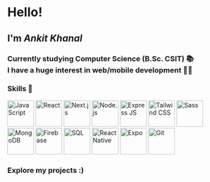 <h1>Hello!</h1>
<b> <h2>I'm<i> Ankit Khanal </i></h2></b>
<h3>
Currently studying Computer Science (B.Sc. CSIT) 📚<br>
I have a huge interest in web/mobile development 🧑‍💻
</h3>
<b><h3>Skills 💪</h3></b>

<div>
   <img src="https://cdn.pixabay.com/photo/2015/04/23/17/41/javascript-736400_960_720.png" alt="JavaScript" height="60" width="60"> 
   <img src="https://cdn.freebiesupply.com/logos/large/2x/react-1-logo-png-transparent.png" alt="React" height="60" width="60">
   <img src="https://imgs.search.brave.com/zQlJGPdc231GeHYIoOArGAR0L9wfuKQiDTuX4_YOdvc/rs:fit:860:0:0:0/g:ce/aHR0cHM6Ly9hc3Nl/dC5icmFuZGZldGNo/LmlvL2lkMmFsdWUt/cngvaWRHdThJSkJk/My5zdmc_dXBkYXRl/ZD0xNzE0NTU2MjIx/Mjky"    alt="Next.js" height="60" width="60"> 
   <img src="https://seeklogo.com/images/N/nodejs-logo-FBE122E377-seeklogo.com.png" alt="Node.js" height="60" width="60"> 
   <img src="https://encrypted-tbn0.gstatic.com/images?q=tbn:ANd9GcSnDneBGnQL7E9hZDwztRO1GfQcCj1FqRrhBw&s" alt="Express JS" height="60" width="60">
   <img src="https://upload.wikimedia.org/wikipedia/commons/d/d5/Tailwind_CSS_Logo.svg" alt="Tailwind CSS" height="60" width="60">
   <img src="https://cdn.worldvectorlogo.com/logos/sass-1.svg" alt="Sass" height="60" width="60"> 
   <img src="https://cdn.iconscout.com/icon/free/png-512/mongodb-5-1175140.png" alt="MongoDB" height="60" width="60">
   <img src="https://firebase.google.com/static/images/brand-guidelines/logo-vertical.png" alt="Firebase" height="60" width="60">
   <img src="https://www.netgen.co.za/wp-content/uploads/2023/05/SQL-Database.png" alt="SQL" height="60" width="60">
   <img src="https://www.rapidbrains.com/assets/img/services/rapidbrains-react-native.webp" alt="React Native" height="60" width="60">
   <img src="https://encrypted-tbn0.gstatic.com/images?q=tbn:ANd9GcT2uEqD0C38fQX4PSzW1YOQuIBaGR06NPNIyQ&s" alt="Expo" height="60" width="60">
   <img src="https://git-scm.com/images/logos/downloads/Git-Icon-1788C.png" alt="Git" height="60" width="60">
</div>
<b><h3>Explore my projects :)</h3></b>

